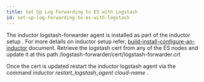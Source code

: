 ```yaml
---
title: Set Up Log Forwarding to ES with Logstash
id: set-up-log-forwarding-to-es-with-logstash
---
```


The inductor logstash-forwarder agent is installed as part of the inductor setup . For more details on inductor setup refer,
[build-install-configure-an-inductor](../admin/build-install-configure-inductor.md) document.
Retrieve the logstash cert from any of the ES nodes and update it at this path /logstash-forwarder/cert/logstash-forwarder.crt 

Once the cert is updated restart the inductor logstash agent via the command *inductor restart_logstash_agent cloud-name* .
